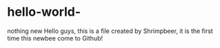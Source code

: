 # hello-world-
nothing new
Hello guys, this is a file created by Shrimpbeer, it is the first time this newbee come to Github!
